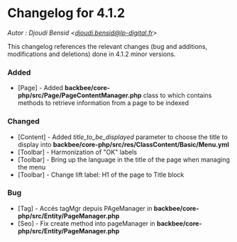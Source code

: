 # Changelog for 4.1.2

*Autor : Djoudi Bensid <<djoudi.bensid@lp-digital.fr>>*

This changelog references the relevant changes (bug and additions, modifications and deletions) done in 4.1.2 minor versions.

### Added
- [Page] - Added **backbee/core-php/src/Page/PageContentManager.php** class to which contains methods to retrieve information from a page to be indexed 

### Changed
- [Content] - Added *title_to_be_displayed* parameter to choose the title to display into **backbee/core-php/src/res/ClassContent/Basic/Menu.yml**
- [Toolbar] - Harmonization of "OK" labels
- [Toolbar] - Bring up the language in the title of the page when managing the menu
- [Toolbar] - Change lift label: H1 of the page to Title block

### Bug
- [Tag] - Accés tagMgr depuis PAgeManager in **backbee/core-php/src/Entity/PageManager.php**
- [Seo] - Fix create method into pageManager in **backbee/core-php/src/Entity/PageManager.php**